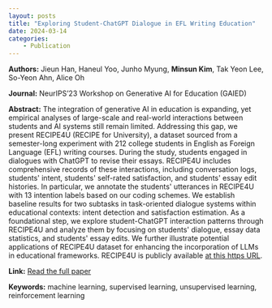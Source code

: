 ```yaml
---
layout: posts
title: "Exploring Student-ChatGPT Dialogue in EFL Writing Education"
date: 2024-03-14
categories: 
    - Publication
---
```


**Authors:** Jieun Han, Haneul Yoo, Junho Myung, **Minsun Kim**, Tak Yeon Lee, So-Yeon Ahn, Alice Oh

**Journal:** NeurIPS’23 Workshop on Generative AI for Education (GAIED)

**Abstract:**
The integration of generative AI in education is expanding, yet empirical analyses of large-scale and real-world interactions between students and AI systems still remain limited. Addressing this gap, we present RECIPE4U (RECIPE for University), a dataset sourced from a semester-long experiment with 212 college students in English as Foreign Language (EFL) writing courses. During the study, students engaged in dialogues with ChatGPT to revise their essays. RECIPE4U includes comprehensive records of these interactions, including conversation logs, students' intent, students' self-rated satisfaction, and students' essay edit histories. In particular, we annotate the students' utterances in RECIPE4U with 13 intention labels based on our coding schemes. We establish baseline results for two subtasks in task-oriented dialogue systems within educational contexts: intent detection and satisfaction estimation. As a foundational step, we explore student-ChatGPT interaction patterns through RECIPE4U and analyze them by focusing on students' dialogue, essay data statistics, and students' essay edits. We further illustrate potential applications of RECIPE4U dataset for enhancing the incorporation of LLMs in educational frameworks. RECIPE4U is publicly available [at this https URL](https://zeunie.github.io/RECIPE4U/).

**Link:** [Read the full paper](https://gaied.org/neurips2023/files/19/19_paper.pdf)

**Keywords:** machine learning, supervised learning, unsupervised learning, reinforcement learning
